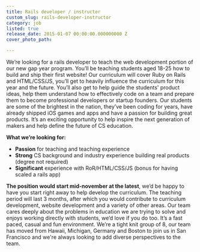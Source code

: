 ```yaml
---
title: Rails developer / instructor
custom_slug: rails-developer-instructor
category: job
listed: true
release_date: 2015-01-07 00:00:00.000000000 Z
cover_photo_path: 

---
```

We’re looking for a rails developer to teach the web development portion of our new gap year program. You’ll be teaching students aged 18-25 how to build and ship their first website! Our curriculum will cover Ruby on Rails and HTML/CSS/JS, you’ll get to heavily influence the curriculum for this year and the future. You’ll also get to help guide the students' product ideas, help them understand how to effectively code on a team and prepare them to become professional developers or startup founders. Our students are some of the brightest in the nation, they’ve been coding for years, have already shipped iOS games and apps and have a passion for building great products. It’s an exciting opportunity to help inspire the next generation of makers and help define the future of CS education.

**What we’re looking for:**

 - **Passion** for teaching and teaching experience
 - **Strong** CS background and industry experience building real products (degree not required)
 - **Significant** experience with RoR/HTML/CSS/JS (bonus for having scaled a rails app)



**The position would start mid-november at the latest**, we’d be happy to have you start right away to help develop the curriculum. The teaching period will last 3 months, after which you would contribute to curriculum development, website development and a variety of other areas. Our team cares deeply about the problems in education we are trying to solve and enjoys working directly with students, we’d love if you do too. It’s a fast paced, casual and fun environment. We’re a tight knit group of 8, our team has moved from Hawaii, Michigan, Germany and Boston to join us in San Francisco and we're always looking to add diverse perspectives to the team.